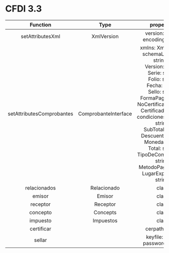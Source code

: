 # CFDI 3.3
| Function  | Type | properties | Enum | Descripcion |
| :---: |:---:| :---:|  :---:|  :---:|
| setAttributesXml | XmlVersion |  version: string;<br>encoding: string;| |  Inicializa la clase|
| setAttributesComprobantes | ComprobanteInterface |  xmlns: XmlnsLinks;<br>schemaLocation: string[];<br>Version: string;<br>Serie: string;<br>Folio: string;<br>Fecha: string;<br>Sello: string;<br>FormaPago: string;<br>NoCertificado: string;<br>Certificado: string;<br>condicionesDePago?: string;<br>SubTotal: string;<br>Descuento: string;<br>Moneda: string;<br>Total: string;<br>TipoDeComprobante: string;<br>MetodoPago: string;<br>LugarExpedicion: string; | | Inicializa la clase|
| relacionados | Relacionado |  class | | |
| emisor | Emisor |  class | | |
| receptor | Receptor |  class | | |
| concepto | Concepts |  class | | |
| impuesto | Impuestos |  class | | |
| certificar | |  cerpath: string | | |
| sellar | |  keyfile: string,<br>password: string | | |
